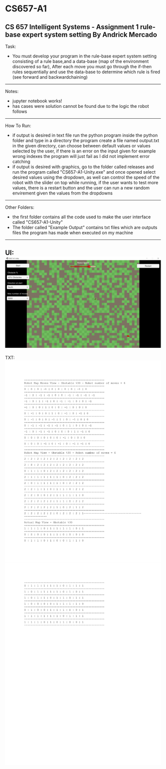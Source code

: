 # CS657-A1
CS 657 Intelligent Systems - Assignment 1 rule-base expert system setting
By Andrick Mercado
-----------------------------------------------------------------------------------------------
Task:
* You must develop your program in the rule-base expert system setting consisting of a rule 
base,and a data-base (map of the environment discovered so far), After each move you must go 
through the if-then rules sequentially and use the data-base to determine which rule is fired 
(see forward and backwardchaining)
-----------------------------------------------------------------------------------------------
Notes:
* jupyter notebook works!
* has cases were solution cannot be found due to the logic the robot follows
-----------------------------------------------------------------------------------------------
How To Run:

* if output is desired in text file run the python program inside the python folder and type 
in a directory the program create a file named output.txt in the given directory, can choose 
between default values or values selected by the user, if there is an error on the input given 
for example wrong indexes the program will just fail as I did not implement error catching
* if output is desired with graphics, go to the folder called releases and run the program 
called "CS657-A1-Unity.exe" and once opened select desired values using the dropdown, as well 
can control the speed of the robot with the slider on top while running, if the user wants
to test more values, there is a restart button and the user can run a new random envirement 
given the values from the dropdowns
-----------------------------------------------------------------------------------------------
Other Folders:
* the first folder contains all the code used to make the user interface called "CS657-A1-Unity"
* The folder called "Example Output" contains txt files which are outputs files the program has 
made when executed on my machine
-----------------------------------------------------------------------------------------------
UI:
![alt text](https://github.com/Andrick-Mercado/CS657-A1/blob/main/Output%20Example/UIExample.PNG)
-----------------------------------------------------------------------------------------------
TXT:
![alt text](https://github.com/Andrick-Mercado/CS657-A1/blob/readme-improvements/Output%20Example/Output0.PNG)
![alt text](https://github.com/Andrick-Mercado/CS657-A1/blob/readme-improvements/Output%20Example/Output1.PNG)

